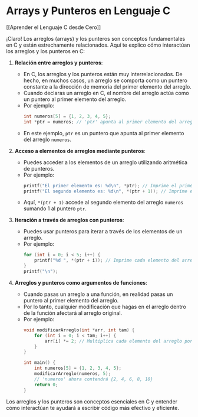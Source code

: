 # Arrays y Punteros en Lenguaje C

[[Aprender el Lenguaje C desde Cero]]

¡Claro! Los arreglos (arrays) y los punteros son conceptos fundamentales en C y están estrechamente relacionados. Aquí te explico cómo interactúan los arreglos y los punteros en C:

1. **Relación entre arreglos y punteros**:
   - En C, los arreglos y los punteros están muy interrelacionados. De hecho, en muchos casos, un arreglo se comporta como un puntero constante a la dirección de memoria del primer elemento del arreglo.
   - Cuando declaras un arreglo en C, el nombre del arreglo actúa como un puntero al primer elemento del arreglo.
   - Por ejemplo:
     ```c
     int numeros[5] = {1, 2, 3, 4, 5};
     int *ptr = numeros; // 'ptr' apunta al primer elemento del arreglo 'numeros'
     ```
   - En este ejemplo, `ptr` es un puntero que apunta al primer elemento del arreglo `numeros`.

2. **Acceso a elementos de arreglos mediante punteros**:
   - Puedes acceder a los elementos de un arreglo utilizando aritmética de punteros.
   - Por ejemplo:
     ```c
     printf("El primer elemento es: %d\n", *ptr); // Imprime el primer elemento del arreglo 'numeros'
     printf("El segundo elemento es: %d\n", *(ptr + 1)); // Imprime el segundo elemento del arreglo 'numeros'
     ```
   - Aquí, `*(ptr + 1)` accede al segundo elemento del arreglo `numeros` sumando 1 al puntero `ptr`.

3. **Iteración a través de arreglos con punteros**:
   - Puedes usar punteros para iterar a través de los elementos de un arreglo.
   - Por ejemplo:
     ```c
     for (int i = 0; i < 5; i++) {
         printf("%d ", *(ptr + i)); // Imprime cada elemento del arreglo 'numeros' usando punteros
     }
     printf("\n");
     ```

4. **Arreglos y punteros como argumentos de funciones**:
   - Cuando pasas un arreglo a una función, en realidad pasas un puntero al primer elemento del arreglo.
   - Por lo tanto, cualquier modificación que hagas en el arreglo dentro de la función afectará al arreglo original.
   - Por ejemplo:
     ```c
     void modificarArreglo(int *arr, int tam) {
         for (int i = 0; i < tam; i++) {
             arr[i] *= 2; // Multiplica cada elemento del arreglo por 2
         }
     }

     int main() {
         int numeros[5] = {1, 2, 3, 4, 5};
         modificarArreglo(numeros, 5);
         // 'numeros' ahora contendrá {2, 4, 6, 8, 10}
         return 0;
     }
     ```

Los arreglos y los punteros son conceptos esenciales en C y entender cómo interactúan te ayudará a escribir código más efectivo y eficiente.
